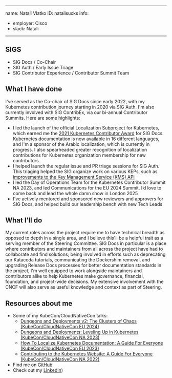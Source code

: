 -------------------------------------------------------------
name: Natali Vlatko
ID: natalisucks
info:
  - employer: Cisco
  - slack: Natali
-------------------------------------------------------------

## SIGS

- SIG Docs / Co-Chair
- SIG Auth / Early Issue Triage
- SIG Contributor Experience / Contributor Summit Team

## What I have done

I've served as the Co-chair of SIG Docs since early 2022, with my Kubernetes contribution journey starting in 2020 via SIG Auth. I'm also currently involved with SIG ContribEx, via our bi-annual Contributor Summits. Here are some highlights:

- I led the launch of the official Localization Subproject for Kubernetes, which earned me the [2021 Kubernetes Contributor Award](https://www.kubernetes.dev/community/awards/2021/) for SIG Docs. Kubernetes documentation is now available in 16 different languages, and I'm a sponsor of the Arabic localization, which is currently in progress. I also spearheaded greater recognition of localization contributions for Kubernetes organization membership for new contributors
- I helped launch the regular issue and PR triage sessions for SIG Auth. This triaging helped the SIG organize work on various KEPs, such as [improvements to the Key Management Service (KMS) API](https://kubernetes.io/blog/2022/09/09/kms-v2-improvements/)
- I led the Day of Operations Team for the Kubernetes Contributor Summit NA 2023, and led Communications for the EU 2024 Summit. I’d love to come back and lead the whole damn show in London 2025
- I've actively mentored and sponsored new reviewers and approvers for SIG Docs, and helped build our leadership bench with new Tech Leads

## What I’ll do

My current roles across the project require me to have technical breadth as opposed to depth in a single area, and I believe this'll be a helpful trait as a serving member of the Steering Committee. SIG Docs in particular is a place where contributors and maintainers from all across the project have had to collaborate and find solutions; being involved in efforts such as deprecating our Katacoda tutorials, communicating the Dockershim removal, and upgrading Release Docs processes for better documentation standards in the project, I'm well equipped to work alongside maintainers and contributors alike to help Kubernetes make governance, financial, foundation, and project-wide decisions. My extensive involvement with the CNCF will also serve as useful knowledge and context as part of Steering.


## Resources about me

- Some of my KubeCon/CloudNativeCon talks:
  - [Dungeons and Deployments v2: The Clusters of Chaos (KubeCon/CloudNativeCon EU 2024)](https://youtu.be/EWJ6Ih_bQbo?si=XRuQ7zcivfFEoz0L)
  - [Dungeons and Deployments: Leveling Up in Kubernetes (KubeCon/CloudNativeCon NA 2023)](https://youtu.be/-CPrDLFM1Aw?si=i-hPLzvFZHg5mAdr)
  - [How To Localize Kubernetes Documentation: A Guide For Everyone (KubeCon/CloudNativeCon EU 2023)](https://kccnceu2023.sched.com/event/1HyUP)
  - [Contributing to the Kubernetes Website: A Guide For Everyone (KubeCon/CloudNativeCon NA 2022)](https://kccncna2022.sched.com/event/182O1/contributing-to-the-kubernetes-website-a-guide-for-everyone-divya-mohan-rey-lejano-suse-tim-bannister-the-scale-factory-natali-vlatko-wayfair-arsh-sharma-okteto)
- Find me on [GitHub](https://github.com/natalisucks)
- Check out my [LinkedIn](https://www.linkedin.com/in/natalivlatko))

